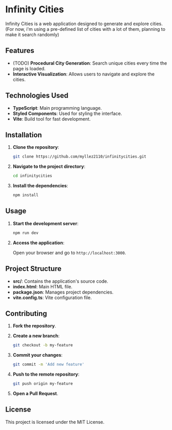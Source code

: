 # Infinity Cities

Infinity Cities is a web application designed to generate and explore cities.
(For now, i'm using a pre-defined list of cities with a lot of them, planning to make it search randomly)
## Features

- (TODO)        **Procedural City Generation**: Search unique cities every time the page is loaded.
- **Interactive Visualization**: Allows users to navigate and explore the cities.

## Technologies Used

- **TypeScript**: Main programming language.
- **Styled Components**: Used for styling the interface.
- **Vite**: Build tool for fast development.

## Installation

1. **Clone the repository**:

   ```bash
   git clone https://github.com/myllez2110/infinitycities.git
   ```

2. **Navigate to the project directory**:

   ```bash
   cd infinitycities
   ```

3. **Install the dependencies**:

   ```bash
   npm install
   ```

## Usage

1. **Start the development server**:

   ```bash
   npm run dev
   ```

2. **Access the application**:

   Open your browser and go to `http://localhost:3000`.

## Project Structure

- **src/**: Contains the application's source code.
- **index.html**: Main HTML file.
- **package.json**: Manages project dependencies.
- **vite.config.ts**: Vite configuration file.

## Contributing

1. **Fork the repository**.
2. **Create a new branch**:

   ```bash
   git checkout -b my-feature
   ```

3. **Commit your changes**:

   ```bash
   git commit -m 'Add new feature'
   ```

4. **Push to the remote repository**:

   ```bash
   git push origin my-feature
   ```

5. **Open a Pull Request**.

## License

This project is licensed under the MIT License.
